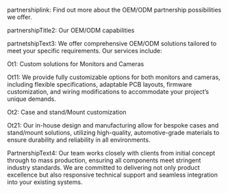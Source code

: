 

partnershiplink: Find out more about the OEM/ODM partnership possibilities we offer.


partnershipTitle2: Our OEM/ODM capabilities

partnetshipText3: We offer comprehensive OEM/ODM solutions tailored to meet your specific requirements. Our services include:

Ot1: Custom solutions for Monitors and Cameras


Ot11: We provide fully customizable options for both monitors and cameras, including flexible specifications, adaptable PCB layouts, firmware customization, and wiring modifications to accommodate your project’s unique demands.


Ot2: Case and stand/Mount customization



Ot21: Our in-house design and manufacturing allow for bespoke cases and stand/mount solutions, utilizing high-quality, automotive-grade materials to ensure durability and reliability in all environments.


PartnershipText4: Our team works closely with clients from initial concept through to mass production, ensuring all components meet stringent industry standards. We are committed to delivering not only product excellence but also responsive technical support and seamless integration into your existing systems.







